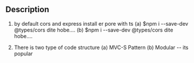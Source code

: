 ## Description

1. by default cors and express install er pore with ts
   (a) $npm i --save-dev @types/cors dite hobe....
   (b) $npm i --save-dev @types/cors dite hobe....

2. There is two type of code structure
   (a) MVC-S Pattern
   (b) Modular -- its popular
